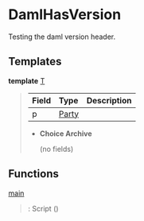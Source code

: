 # <a name="module-damlhasversion-92471"></a>DamlHasVersion

Testing the daml version header.

## Templates

<a name="type-damlhasversion-t-3992"></a>**template** [T](#type-damlhasversion-t-3992)

> | Field                                                                                   | Type                                                                                    | Description |
> | :-------------------------------------------------------------------------------------- | :-------------------------------------------------------------------------------------- | :---------- |
> | p                                                                                       | [Party](https://docs.daml.com/daml/stdlib/Prelude.html#type-da-internal-lf-party-57932) |  |
>
> * **Choice Archive**
>
>   (no fields)

## Functions

<a name="function-damlhasversion-main-19130"></a>[main](#function-damlhasversion-main-19130)

> : Script ()
